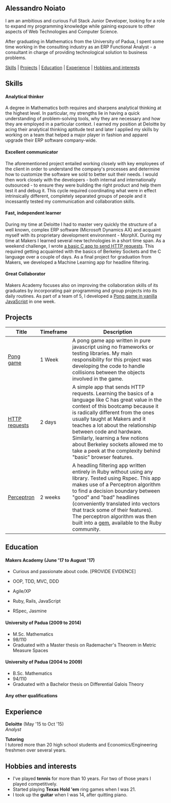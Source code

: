 ## Alessandro Noiato

I am an ambitious and curious Full Stack Junior Developer, looking for a role to expand my programming knowledge while gaining exposure to other aspects of Web Technologies and Computer Science. 

After graduating in Mathematics from the University of Padua, I spent some time working in the consulting industry as an ERP Functional Analyst - a consultant in charge of providing technological solution to business problems. 

[Skills](#skills) | [Projects](#projects) | [Education](#education) | [Experience](#experience) | [Hobbies and interests](#hobbies-and-interests)
## Skills

#### Analytical thinker

A degree in Mathematics both requires and sharpens analytical thinking at the highest level. In particular, my strengths lie in having a quick understanding of problem-solving tools, why they are necessary and how they are employed in a particular context. I earned my position at Deloitte by acing their analytical thinking aptitude test and later I applied my skills by working on a team that helped a major player in fashion and apparel upgrade their ERP software company-wide.  

#### Excellent communicator

The aforementioned project entailed working closely with key employees of the client in order to understand the company's processes and determine how to customize the software we sold to better suit their needs. I would then work closely with the developers - both internal and internationally outsourced - to ensure they were building the right product and help them test it and debug it. This cycle required coordinating what were in effect intrinsically different, completely separated groups of people and it incessantly tested my communication and collaboration skills.

#### Fast, independent learner

During my time at Deloitte I had to master very quickly the structure of a well known, complex ERP software (Microsoft Dynamics AX) and acquaint myself with its proprietary development environment - MorphX. During my time at Makers I learned several new technologies in a short time span. As a weekend challenge, I wrote [a basic C app to send HTTP requests](https://github.com/terminalobject/HTTP-Request-in-C). This required getting acquainted with the basics of Berkeley Sockets and the C language over a couple of days. As a final project for graduation from Makers, we developed a Machine Learning app for headline filtering. 

#### Great Collaborator

Makers Academy focuses also on improving the collaboration skills of its graduates by incorporating pair programming and group projects into its daily routines. As part of a team of 5, I developed a [Pong game in vanilla JavaScript](https://github.com/tbscanlon/ping-js) in one week. 

## Projects

Title   | Timeframe  | Description
-- | -- | --
[Pong game](https://github.com/tbscanlon/ping-js) | 1 Week | A pong game app written in pure javascript using no frameworks or testing libraries. My main responsibility for this project was developing the code to handle collisions between the objects involved in the game.
[HTTP requests](https://github.com/terminalobject/HTTP-Request-in-C) | 2 days | A simple app that sends HTTP requests. Learning the basics of a language like C has great value in the context of this bootcamp because it is radically different from the ones usually taught at Makers and it teaches a lot about the relationship between code and hardware. Similarly, learning a few notions about Berkeley sockets allowed me to take a peek at the complexity behind "basic" browser features.
[Perceptron](https://github.com/terminalobject/perceptron) | 2 weeks | A headling filtering app written entirely in Ruby without using any library. Tested using Rspec. This app makes use of a Perceptron algorithm to find a decision boundary between "good" and "bad" headlines (conveniently translated into vectors that track some of their features). The perceptron algorithm was then built into a [gem](https://github.com/terminalobject/perceptron-gem), available to the Ruby community. 

## Education

#### Makers Academy (June '17 to August '17)

- Curious and passionate about code. [PROVIDE EVIDENCE]


- OOP, TDD, MVC, DDD
- Agile/XP
- Ruby, Rails, JavaScript
- RSpec, Jasmine

#### University of Padua (2009 to 2014)

- M.Sc. Mathematics 
- 98/110
- Graduated with a Master thesis on Rademacher's Theorem in Metric Measure Spaces

#### University of Padua (2004 to 2009)

- B.Sc. Mathematics
- 94/110
- Graduated with a Bachelor thesis on Differential Galois Theory

#### Any other qualifications

## Experience

**Deloitte** (May '15 to Oct '15)    
*Analyst* 

**Tutoring**  
I tutored more than 20 high school students and Economics/Engineering freshmen over several years.

## Hobbies and interests
- I've played **tennis** for more than 10 years. For two of those years I played competitively.  
- Started playing **Texas Hold 'em** ring games when I was 21. 
- I took up the **guitar** when I was 14, after quitting piano.  

